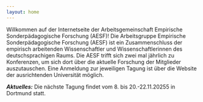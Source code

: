 ```yaml
---
layout: home
---
```


Willkommen auf der Internetseite der Arbeitsgemeinschaft Empirische Sonderpädagogische Forschung (AESF)! 
Die Arbeitsgruppe Empirische Sonderpädagogische Forschung (AESF) ist ein Zusammenschluss der empirisch arbeitenden Wissenschaftler und Wissenschaftlerinnen des deutschsprachigen Raums. Die AESF trifft sich zwei mal jährlich zu Konferenzen, um sich dort über die aktuelle Forschung der Mitglieder auszutauschen. Eine Anmeldung zur jeweiligen Tagung ist über die Website der ausrichtenden Universität möglich.

***Aktuelles:***
Die nächste Tagung findet vom 8. bis 20.-22.11.20255 in Dortmund statt.
